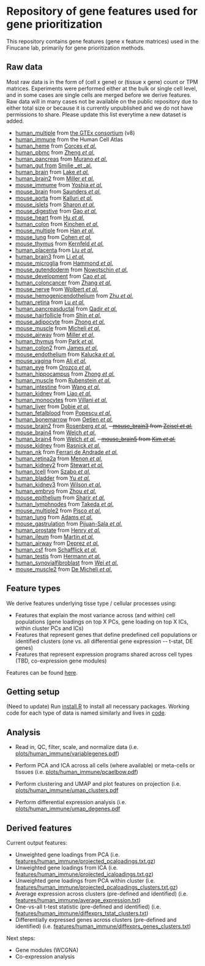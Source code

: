 # Repository of gene features used for gene prioritization

This repository contains gene features (gene x feature matrices) used in the Finucane lab, primarily for gene prioritization methods.

## Raw data

Most raw data is in the form of (cell x gene) or (tissue x gene) count or TPM matrices. Experiments were performed either at the bulk or single cell level, and in some cases are single cells are merged before we derive features. Raw data will in many cases not be available on the public repository due to either total size or because it is currently unpublished and we do not have permissions to share. Please update this list everytime a new dataset is added.

- [human_multiple](https://www.gtexportal.org/home/) from [the GTEx consortium](https://www.biorxiv.org/content/10.1101/787903v1) (v8)
- [human_immune]((https://data.humancellatlas.org/explore/projects/cc95ff89-2e68-4a08-a234-480eca21ce79)) from the Human Cell Atlas
- [human_heme](https://www.ncbi.nlm.nih.gov/geo/query/acc.cgi?acc=GSE74246) from [Corces _et al._](https://www.nature.com/articles/ng.3646)
- [human_pbmc](https://support.10xgenomics.com/single-cell-gene-expression/datasets/2.1.0/pbmc8k) from [Zheng _et al._](https://www.nature.com/articles/ncomms14049)
- [human_pancreas](https://www.ncbi.nlm.nih.gov/geo/query/acc.cgi?acc=GSE85241) from [Murano _et al._](https://www.sciencedirect.com/science/article/pii/S2405471216302927)
- [human_gut from](https://singlecell.broadinstitute.org/single_cell/study/SCP259/intra-and-inter-cellular-rewiring-of-the-human-colon-during-ulcerative-colitis) [Smilie _et _al.](https://doi.org/10.1016/j.cell.2019.06.029)
- [human_brain](https://www.ncbi.nlm.nih.gov/geo/query/acc.cgi?acc=GSE97930) from [Lake _et al._](http://science.sciencemag.org/content/352/6293/1586)
- [human_brain2](http://www.brainspan.org) from [Miller _et al._](https://www.nature.com/articles/nature13185)
- [mouse_immume](https://www.immgen.org) from [Yoshia _et al._](https://doi.org/10.1016/j.cell.2018.12.036)
- [mouse_brain](http://dropviz.org) from [Saunders _et al._](https://www.biorxiv.org/content/early/2018/04/20/299081)
- [mouse_aorta](https://singlecell.broadinstitute.org/single_cell/study/SCP289/single-cell-analysis-of-the-normal-mouse-aorta-reveals-functionally-distinct-endothelial-cell-populations) from [Kalluri _et al._](https://doi.org/10.1161/CIRCULATIONAHA.118.038362)
- [mouse_islets](https://www.ncbi.nlm.nih.gov/geo/query/acc.cgi?acc=GSE121416) from [Sharon _et al._](https://doi.org/10.1016/j.cell.2018.12.003)
- [mouse_digestive](https://www.ncbi.nlm.nih.gov/geo/query/acc.cgi?acc=GSE95630) from [Gao _et al._](https://www.nature.com/articles/s41556-018-0105-4)
- [mouse_heart](https://www.ncbi.nlm.nih.gov/geo/query/acc.cgi?acc=GSE118545) from [Hu _et al._](http://genesdev.cshlp.org/content/32/19-20/1344)
- [human_colon](https://www.ncbi.nlm.nih.gov/geo/query/acc.cgi?acc=GSE95459) from [Kinchen _et al._](https://doi.org/10.1016/j.cell.2018.08.067)
- [mouse_multiple](https://figshare.com/s/865e694ad06d5857db4b) from [Han _et al._](https://doi.org/10.1016/j.cell.2018.02.001)
- [mouse_lung](https://www.ncbi.nlm.nih.gov/geo/query/acc.cgi?acc=GSE119228) from [Cohen _et al._](https://doi.org/10.1016/j.cell.2018.09.009)
- [mouse_thymus](https://www.ncbi.nlm.nih.gov/geo/query/acc.cgi?acc=GSE107910) from [Kernfeld _et al._](https://doi.org/10.1016/j.immuni.2018.04.015)
- [human_placenta](https://www.ncbi.nlm.nih.gov/geo/query/acc.cgi?acc=GSE89497) from [Liu _et al._](https://doi.org/10.1038/s41422-018-0066-y)
- [human_brain3](http://development.psychencode.org/files/processed_data/scRNA-seq/) from [Li _et al._](https://science.sciencemag.org/content/362/6420/eaat7615/)
- [mouse_microglia](https://www.ncbi.nlm.nih.gov/geo/query/acc.cgi?acc=GSE121654) from [Hammond _et al._](https://doi.org/10.1016/j.immuni.2018.11.004)
- [mouse_gutendoderm](https://endoderm-explorer.com/) from [Nowotschin _et al._](https://www.nature.com/articles/s41586-019-1127-1)
- [mouse_development](https://oncoscape.v3.sttrcancer.org/atlas.gs.washington.edu.mouse.rna/downloads) from [Cao _et al._](https://www.nature.com/articles/s41586-019-0969-x)
- [human_coloncancer](https://www.ncbi.nlm.nih.gov/geo/query/acc.cgi?acc=GSE146771) from [Zhang _et al._](https://doi.org/10.1016/j.cell.2020.03.048)
- [mouse_nerve](https://www.ncbi.nlm.nih.gov/geo/query/acc.cgi?acc=GSE142541) from [Wolbert _et al._](https://doi.org/10.1073/pnas.1912139117)
- [mouse_hemogenicendothelium](https://www.ncbi.nlm.nih.gov/geo/query/acc.cgi?acc=GSE137116) from [Zhu _et al._](https://doi.org/10.1182/blood.2020004801)
- [human_retina](https://www.ncbi.nlm.nih.gov/geo/query/acc.cgi?acc=GSE116106) from [Lu _et al._](https://doi.org/10.1016/j.devcel.2020.04.009)
- [human_pancreasductal](https://www.ncbi.nlm.nih.gov/geo/query/acc.cgi?acc=GSE131886) from [Qadir _et al._](https://doi.org/10.1073/pnas.1918314117)
- [mouse_hairfollicle](https://www.ncbi.nlm.nih.gov/geo/query/acc.cgi?acc=GSE115424) from [Shin _et al._](https://doi.org/10.1016/j.devcel.2020.03.019)
- [mouse_adipocyte](https://www.ncbi.nlm.nih.gov/geo/query/acc.cgi?acc=GSE145477) from [Zhong _et al._](https://elifesciences.org/articles/54695)
- [mouse_muscle](https://www.ncbi.nlm.nih.gov/geo/query/acc.cgi?acc=GSE143437) from [Micheli _et al._](https://doi.org/10.1016/j.celrep.2020.02.067)
- [mouse_airway](https://www.ebi.ac.uk/arrayexpress/experiments/E-MTAB-8221) from [Miller _et al._](https://doi.org/10.1016/j.devcel.2020.01.033)
- [human_thymus](https://zenodo.org/record/3572422) from [Park _et al._](https://doi.org/10.1126/science.aay3224)
- [human_colon2](https://www.gutcellatlas.org/) from [James _et al._](https://doi.org/10.1038/s41590-020-0602-z)
- [mouse_endothelium](https://www.ebi.ac.uk/arrayexpress/experiments/E-MTAB-8077) from [Kalucka _et al._](https://doi.org/10.1016/j.cell.2020.01.015)
- [mouse_vagina](https://www.ncbi.nlm.nih.gov/geo/query/acc.cgi?acc=GSE142212) from [Ali _et al._](https://doi.org/10.1016/j.celrep.2020.01.003)
- [human_eye](https://www.ncbi.nlm.nih.gov/geo/query/acc.cgi?acc=GSE135133) from [Orozco _et al._](10.1016/j.celrep.2019.12.082)
- [human_hippocampus](https://www.ncbi.nlm.nih.gov/geo/query/acc.cgi?acc=GSE119212) from [Zhong _et al._](https://doi.org/10.1038/s41586-019-1917-5)
- [human_muscle](https://www.ncbi.nlm.nih.gov/geo/query/acc.cgi?acc=GSE130646) from [Rubenstein _et al._](https://doi.org/10.1038/s41598-019-57110-6)
- [human_intestine](https://www.ncbi.nlm.nih.gov/geo/query/acc.cgi?acc=GSE125970) from [Wang _et al._](https://doi.org/10.1084/jem.20191130)
- [human_kidney](https://www.ncbi.nlm.nih.gov/geo/query/acc.cgi?acc=GSE131685) from [Liao _et al._](https://doi.org/10.1038/s41597-019-0351-8)
- [human_monocytes](https://singlecell.broadinstitute.org/single_cell/study/SCP43/atlas-of-human-blood-dendritic-cells-and-monocytes) from [Villani _et al._](https://doi.org/10.1126/science.aah4573)
- [human_liver](https://www.ncbi.nlm.nih.gov/geo/query/acc.cgi?acc=GSE136103) from [Dobie _et al._](https://doi.org/10.1016/j.celrep.2019.10.024)
- [human_fetalblood](https://doi.org/10.1038/s41586-019-1652-y) from [Popescu _et al._](https://www.ebi.ac.uk/arrayexpress/experiments/E-MTAB-7407)
- [human_bonemarrow](https://doi.org/10.1172/jci.insight.124928) from [Oetjen _et al._](https://www.ncbi.nlm.nih.gov/geo/query/acc.cgi?acc=GSE120221)
- [mouse_brain2](https://doi.org/10.1126/science.aam8999) from [Rosenberg _et al._](https://www.ncbi.nlm.nih.gov/geo/query/acc.cgi?acc=GSM3017261)
~~- [mouse_brain3](https://doi.org/10.1016/j.cell.2018.06.021) from [Zeisel _et al._](https://http://mousebrain.org/downloads.html)~~
- [mouse_brain4](https://doi.org/10.1016/j.cell.2019.05.006) from [Welch _et al._](https://www.ncbi.nlm.nih.gov/geo/query/acc.cgi?acc=GSE126836)
- [human_brain4](https://doi.org/10.1016/j.cell.2019.05.006) from [Welch _et al._](https://www.ncbi.nlm.nih.gov/geo/query/acc.cgi?acc=GSE126836)
~~- [mouse_brain5](https://doi.org/10.1016/j.cell.2019.09.020) from [Kim _et al._](https://data.mendeley.com/datasets/ypx3sw2f7c/3)~~
- [mouse_kidney](https://doi.org/10.1016/j.devcel.2019.10.005) from [Rasnick _et al._](https://www.ncbi.nlm.nih.gov/geo/query/acc.cgi?acc=GSE129798)
- [human_nk](https://doi.org/10.1172/jci.insight.133103) from [Ferrari de Andrade _et al._](https://www.ncbi.nlm.nih.gov/geo/query/acc.cgi?acc=GSE139249)
- [human_retina2a](https://doi.org/10.1038/s41467-019-12780-8) from [Menon _et al._](https://www.ncbi.nlm.nih.gov/geo/query/acc.cgi?acc=GSE137537)
- [human_kidney2](https://doi.org/10.1126/science.aat5031) from [Stewart _et al._](https://data.humancellatlas.org/explore/projects/abe1a013-af7a-45ed-8c26-f3793c24a1f4)
- [human_tcell](https://doi.org/10.1038/s41467-019-12464-3) from [Szabo _et al._](https://www.ncbi.nlm.nih.gov/geo/query/acc.cgi?acc=GSE126030)
- [human_bladder](https://doi.org/10.1681/ASN.2019040335) from [Yu _et al._](https://www.ncbi.nlm.nih.gov/geo/query/acc.cgi?acc=GSE129845)
- [human_kidney3](https://doi.org/10.1073/pnas.1908706116) from [Wilson _et al._](https://www.ncbi.nlm.nih.gov/geo/query/acc.cgi?acc=GSE131882)
- [human_embryo](https://doi.org/10.1038/s41586-019-1500-0) from [Zhou _et al._](https://www.ncbi.nlm.nih.gov/geo/query/acc.cgi?acc=GSE109555)
- [mouse_epithelium](https://doi.org/10.1038/s41556-019-0378-2) from [Sharir _et al._](https://www.ncbi.nlm.nih.gov/geo/query/acc.cgi?acc=GSE131204)
- [human_lymphnodes](https://doi.org/10.1016/j.immuni.2019.06.027) from [Takeda _et al._](https://www.ncbi.nlm.nih.gov/geo/query/acc.cgi?acc=GSE124494)
- [mouse_multiple2](https://www.biorxiv.org/content/10.1101/661728v3) from [Pisco _et al._](https://figshare.com/articles/dataset/tms_gene_data/11413869)
- [human_lung](https://doi.org/10.1126/sciadv.aba1983) from [Adams _et al._](https://www.ncbi.nlm.nih.gov/geo/query/acc.cgi?acc=GSE136831)
- [mouse_gastrulation](https://doi.org/10.1038/s41586-019-0933-9) from [Pijuan-Sala _et al._](https://content.cruk.cam.ac.uk/jmlab)
- [human_prostate](https://doi.org/10.1016/j.celrep.2018.11.086) from [Henry _et al._](https://www.ncbi.nlm.nih.gov/geo/query/acc.cgi?acc=GSE117403)
- [human_ileum](https://doi.org/10.1016/j.cell.2019.08.008) from [Martin _et al._](https://www.ncbi.nlm.nih.gov/geo/query/acc.cgi?acc=GSE134809)
- [human_airway](https://www.biorxiv.org/content/10.1101/2019.12.21.884759v1) from [Deprez _et al._](https://www.genomique.eu/cellbrowser/HCA/)
- [human_csf](https://doi.org/10.1038/s41467-019-14118-w) from [Schafflick _et al._](https://www.ncbi.nlm.nih.gov/geo/query/acc.cgi?acc=GSE138266)
- [human_testis](https://doi.org/10.1016/j.celrep.2018.10.026) from [Hermann _et al._](https://www.ncbi.nlm.nih.gov/geo/query/acc.cgi?acc=GSE109037)
- [human_synovialfibroblast](https://doi.org/10.1038/s41586-020-2222-z) from [Wei _et al._](https://singlecell.broadinstitute.org/single_cell/study/SCP469/)
- [mouse_muscle2](https://doi.org/10.1016/j.celrep.2020.02.067) from [De Micheli _et al._](https://www.ncbi.nlm.nih.gov/geo/query/acc.cgi?acc=GSE143435)

## Feature types

We derive features underlying tisse type / cellular processes using:

- Features that explain the most variance across (and within) cell populations (gene loadings on top X PCs, gene loading on top X ICs, within cluster PCs and ICs)
- Features that represent genes that define predefined cell populations or identified clusters (one vs. all differential gene expression -- t-stat, DE genes)
- Features that represent expression programs shared across cell types (TBD, co-expression gene modules)

Features can be found [here](https://github.com/FinucaneLab/gene_features/tree/master/features).

## Getting setup 

(Need to update) Run [install.R](https://github.com/FinucaneLab/gene_features/tree/master/code/install.R) to install all necessary packages. Working code for each type of data is named similarly and lives in [code](https://github.com/FinucaneLab/gene_features/tree/master/code/).

## Analysis

- Read in, QC, filter, scale, and normalize data (i.e. [plots/human\_immune/variablegenes.pdf](https://github.com/FinucaneLab/gene_features/tree/master/plots/human_immune/variablegenes.pdf))

- Perform PCA and ICA across all cells (where available) or meta-cells or tissues (i.e. [plots/human\_immune/pcaelbow.pdf](https://github.com/FinucaneLab/gene_features/tree/master/plots/human_immune/pcaelbow.pdf))

- Perform clustering and UMAP and plot features on projection (i.e. [plots/human\_immune/umap\_clusters.pdf](https://github.com/FinucaneLab/gene_features/tree/master/plots/human_immune/umap_clusters.pdf)

- Perform differential expression analysis (i.e. [plots/human\_immune/umap\_degenes.pdf](https://github.com/FinucaneLab/gene_features/tree/master/plots/human_immune/umap_degenes.pdf)

## Derived features

Current output features:
- Unweighted gene loadings from PCA (i.e. [features/human\_immune/projected\_pcaloadings.txt.gz](https://github.com/FinucaneLab/gene_features/tree/master/features/human_immune/projected_pcaloadings.txt.gz))
- Unweighted gene loadings from ICA (i.e. [features/human\_immune/projected\_icaloadings.txt.gz](https://github.com/FinucaneLab/gene_features/tree/master/features/human_immune/projected_icaloadings.txt.gz))
- Unweighted gene loadings from PCA within cluster (i.e. [features/human\_immune/projected\_pcaloadings\_clusters.txt.gz](https://github.com/FinucaneLab/gene_features/tree/master/features/human_immune/projected_pcaloadings\_clusters.txt.gz))
- Average expression across clusters (pre-defined and identified) (i.e. [features/human\_immune/average\_expression.txt](https://github.com/FinucaneLab/gene_features/tree/master/features/human_immune/average_expression.txt))
- One-vs-all t-test statistic (pre-defined and identified) (i.e. [features/human\_immune/diffexprs\_tstat\_clusters.txt](https://github.com/FinucaneLab/gene_features/tree/master/features/human_immune/diffexprs_tstat_clusters.txt))
- Differentially expressed genes across clusters (pre-defined and identified) (i.e. [features/human\_immune/diffexprs\_genes\_clusters.txt](https://github.com/FinucaneLab/gene_features/tree/master/features/human_immune/diffexprs_genes_clusters.txt))

Next steps:
- Gene modules (WCGNA)
- Co-expression analysis

